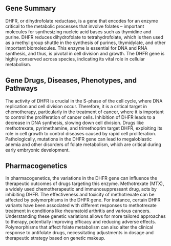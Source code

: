 ## Gene Summary
DHFR, or dihydrofolate reductase, is a gene that encodes for an enzyme critical to the metabolic processes that involve folates – important molecules for synthesizing nucleic acid bases such as thymidine and purine. DHFR reduces dihydrofolate to tetrahydrofolate, which is then used as a methyl group shuttle in the synthesis of purines, thymidylate, and other important biomolecules. This enzyme is essential for DNA and RNA synthesis, and thus, is pivotal in cell division and growth. The DHFR gene is highly conserved across species, indicating its vital role in cellular metabolism.

## Gene Drugs, Diseases, Phenotypes, and Pathways
The activity of DHFR is crucial in the S-phase of the cell cycle, where DNA replication and cell division occur. Therefore, it is a critical target in chemotherapy, particularly in the treatment of cancer, where it is important to control the proliferation of cancer cells. Inhibition of DHFR leads to a decrease in DNA synthesis, slowing down cell division. Drugs like methotrexate, pyrimethamine, and trimethoprim target DHFR, exploiting its role in cell growth to control diseases caused by rapid cell proliferation. Pathologically, mutations in the DHFR gene can lead to megaloblastic anemia and other disorders of folate metabolism, which are critical during early embryonic development.

## Pharmacogenetics
In pharmacogenetics, the variations in the DHFR gene can influence the therapeutic outcomes of drugs targeting this enzyme. Methotrexate (MTX), a widely used chemotherapeutic and immunosuppressant drug, acts by inhibiting DHFR. The effectiveness and toxicity of methotrexate can be affected by polymorphisms in the DHFR gene. For instance, certain DHFR variants have been associated with different responses to methotrexate treatment in conditions like rheumatoid arthritis and various cancers. Understanding these genetic variations allows for more tailored approaches to therapy, potentially improving efficacy and reducing adverse effects. Polymorphisms that affect folate metabolism can also alter the clinical response to antifolate drugs, necessitating adjustments in dosage and therapeutic strategy based on genetic makeup.